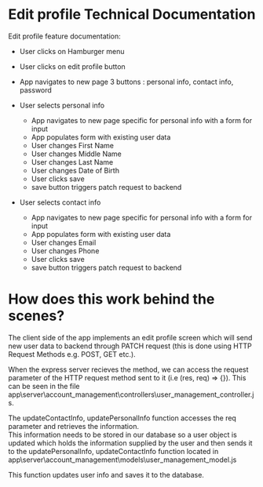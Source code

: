 # Edit profile Technical Documentation

Edit profile feature documentation:

-  User clicks on Hamburger menu
-  User clicks on edit profile button
- App navigates to new page 3 buttons : personal info, contact info, password
- User selects personal info
    - App navigates to new page specific for personal info with a form for input
    - App populates form with existing user data
    - User changes First Name
    - User changes Middle Name
    - User changes Last Name
    - User changes Date of Birth
    - User clicks save
    - save button triggers patch request to backend

- User selects contact info
    - App navigates to new page specific for personal info with a form for input
    - App populates form with existing user data
    - User changes Email
    - User changes Phone
    - User clicks save
    - save button triggers patch request to backend




# How does this work behind the scenes?

The client side of the app implements an edit profile screen which will send new user data to backend through PATCH request (this is done using HTTP Request Methods e.g. POST, GET etc.).  

When the express server recieves the method, we can access the request parameter of the HTTP request method sent to it (i.e (res, req) => {}). This can be seen in the file app\server\account_management\controllers\user_management_controller.js.

The updateContactInfo, updatePersonalInfo function accesses the req parameter and retrieves the information.  
This information needs to be stored in our database so a user object is updated  which holds the information supplied by the user and then sends it to the updatePersonalInfo, updateContactInfo function located in app\server\account_management\models\user_management_model.js

This function updates user info and saves it to the database.
